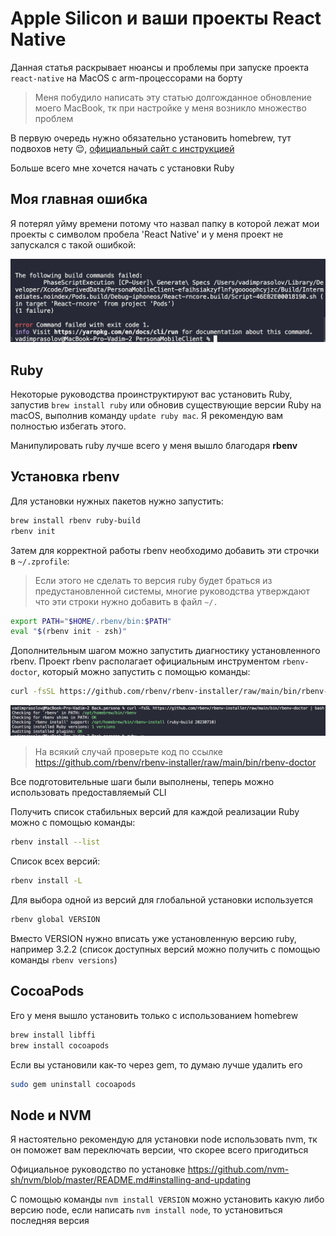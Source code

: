 # Apple Silicon и ваши проекты React Native

Данная статья раскрывает нюансы и проблемы при запуске проекта `react-native` на MacOS с arm-процессорами на борту

> Меня побудило написать эту статью долгожданное обновление моего MacBook, тк при настройке у меня возникло множество проблем

В первую очередь нужно обязательно установить homebrew, тут подвохов нету 😌, [официальный сайт с инструкцией](https://brew.sh)

Больше всего мне хочется начать с установки Ruby

## Моя главная ошибка

Я потерял уйму времени потому что назвал папку в которой лежат мои проекты с символом пробела 'React Native' и у меня проект не запускался с такой ошибкой:

![my mistake](my-naming-mistake.jpg)

## Ruby

Некоторые руководства проинструктируют вас установить Ruby, запустив `brew install ruby` или обновив существующие версии Ruby на macOS, выполнив команду `update ruby mac`. Я рекомендую вам полностью избегать этого.

Манипулировать ruby лучше всего у меня вышло благодаря **rbenv**

## Установка rbenv

Для установки нужных пакетов нужно запустить:

```sh
brew install rbenv ruby-build
rbenv init
```

Затем для корректной работы rbenv необходимо добавить эти строчки в `~/.zprofile`:

> Если этого не сделать то версия ruby будет браться из предустановленной системы, многие руководства утверждают что эти строки нужно добавить в файл `~/.`

```sh
export PATH="$HOME/.rbenv/bin:$PATH"
eval "$(rbenv init - zsh)"
```

Дополнительным шагом можно запустить диагностику установленного rbenv. Проект rbenv располагает официальным инструментом `rbenv-doctor`, который можно запустить с помощью команды:

```sh
curl -fsSL https://github.com/rbenv/rbenv-installer/raw/main/bin/rbenv-doctor | bash
```

![ruby doctor](ruby-doctor.png)

> На всякий случай проверьте код по ссылке <https://github.com/rbenv/rbenv-installer/raw/main/bin/rbenv-doctor>

Все подготовительные шаги были выполнены, теперь можно использовать предоставляемый CLI

Получить список стабильных версий для каждой реализации Ruby можно с помощью команды:

```sh
rbenv install --list
```

Список всех версий:

```sh
rbenv install -L
```

Для выбора одной из версий для глобальной установки используется

```sh
rbenv global VERSION
```

Вместо VERSION нужно вписать уже установленную версию ruby, например 3.2.2 (список доступных версий можно получить с помощью команды `rbenv versions`)

## CocoaPods

Его у меня вышло установить только с использованием homebrew

```sh
brew install libffi
brew install cocoapods
```

Если вы установили как-то через gem, то думаю лучше удалить его

```sh
sudo gem uninstall cocoapods
```

## Node и NVM

Я настоятельно рекомендую для установки node использовать nvm, тк он поможет вам переключать версии, что скорее всего пригодиться

Официальное руководство по установке <https://github.com/nvm-sh/nvm/blob/master/README.md#installing-and-updating>

С помощью команды `nvm install VERSION` можно установить какую либо версию node, если написать `nvm install node`, то установиться последняя версия

